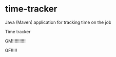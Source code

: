 # time-tracker
Java (Maven) application for tracking time on the job

Time tracker

GM!!!!!!!!!!!

GF!!!!!
